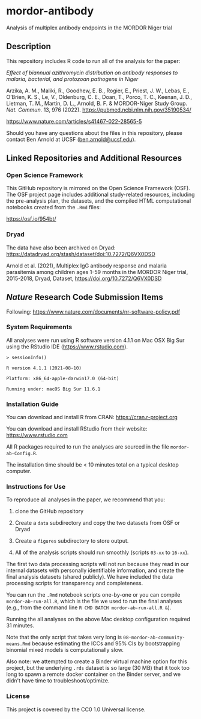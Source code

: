 # mordor-antibody
Analysis of multiplex antibody endpoints in the MORDOR Niger trial


## Description

This repository includes R code to run all of the analysis for the paper:

_Effect of biannual azithromycin distribution on antibody responses to malaria, bacterial, and protozoan pathogens in Niger_

Arzika, A. M., Maliki, R., Goodhew, E. B., Rogier, E., Priest, J. W., Lebas, E., O’Brien, K. S., Le, V., Oldenburg, C. E., Doan, T., Porco, T. C., Keenan, J. D., Lietman, T. M., Martin, D. L., Arnold, B. F. & MORDOR-Niger Study Group. _Nat. Commun._ 13, 976 (2022). https://pubmed.ncbi.nlm.nih.gov/35190534/

https://www.nature.com/articles/s41467-022-28565-5

Should you have any questions about the files in this repository, please contact Ben Arnold at UCSF (ben.arnold@ucsf.edu).

## Linked Repositories and Additional Resources

### Open Science Framework
This GitHub repository is mirrored on the Open Science Framework (OSF).  The OSF project page includes additional study-related resources, including the pre-analysis plan, the datasets, and the compiled HTML computational notebooks created from the `.Rmd` files:

https://osf.io/954bt/

### Dryad 

The data have also been archived on Dryad: https://datadryad.org/stash/dataset/doi:10.7272/Q6VX0DSD

Arnold et al. (2021), Multiplex IgG antibody response and malaria parasitemia among children ages 1-59 months in the MORDOR Niger trial, 2015-2018, Dryad, Dataset, https://doi.org/10.7272/Q6VX0DSD

## _Nature_ Research Code Submission Items

Following: https://www.nature.com/documents/nr-software-policy.pdf

### System Requirements

All analyses were run using R software version 4.1.1 on Mac OSX Big Sur using the RStudio IDE (https://www.rstudio.com).

`> sessionInfo()`

`R version 4.1.1 (2021-08-10)`

`Platform: x86_64-apple-darwin17.0 (64-bit)`

`Running under: macOS Big Sur 11.6.1`

### Installation Guide

You can download and install R from CRAN: https://cran.r-project.org

You can download and install RStudio from their website: https://www.rstudio.com

All R packages required to run the analyses are sourced in the file `mordor-ab-Config.R`.

The installation time should be < 10 minutes total on a typical desktop computer.

### Instructions for Use

To reproduce all analyses in the paper, we recommend that you: 

1. clone the GitHub repository

2. Create a `data` subdirectory and copy the two datasets from OSF or Dryad

3. Create a `figures` subdirectory to store output. 

4. All of the analysis scripts should run smoothly (scripts `03-xx` to `16-xx`). 

The first two data processing scripts will not run because they read in our internal datasets with personally identifiable information, and create the final analysis datasets (shared publicly). We have included the data processing scripts for transparency and completeness.

You can run the `.Rmd` notebook scripts one-by-one or you can compile `mordor-ab-run-all.R`, which is the file we used to run the final analyses (e.g., from the command line `R CMD BATCH mordor-ab-run-all.R &`).

Running the all analyses on the above Mac desktop configuration required 31 minutes. 

Note that the only script that takes very long is `08-mordor-ab-community-means.Rmd` because estimating the ICCs and 95% CIs by bootstrapping binomial mixed models is computationally slow. 

Also note: we attempted to create a Binder virtual machine option for this project, but the underlying `.rds` dataset is so large (30 MB) that it took too long to spawn a remote docker container on the Binder server, and we didn't have time to troubleshoot/optimize.

### License

This project is covered by the CC0 1.0 Universal license.

